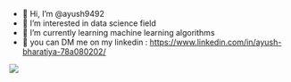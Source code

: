 - 👋 Hi, I’m @ayush9492
- 👀 I’m interested in data science field
- 🌱 I’m currently learning machine learning algorithms 
- 🚏 you can DM me on my linkedin : https://www.linkedin.com/in/ayush-bharatiya-78a080202/

<img src="https://github-readme-stats.vercel.app/api?username=ayush9492&&show_icons=true&title_color=ffffff&icon_color=bb2acf&text_color=daf7dc&bg_color=151515">

<!---
ayush9492/ayush9492 is a ✨ special ✨ repository because its `README.md` (this file) appears on your GitHub profile.
You can click the Preview link to take a look at your changes.
--->
